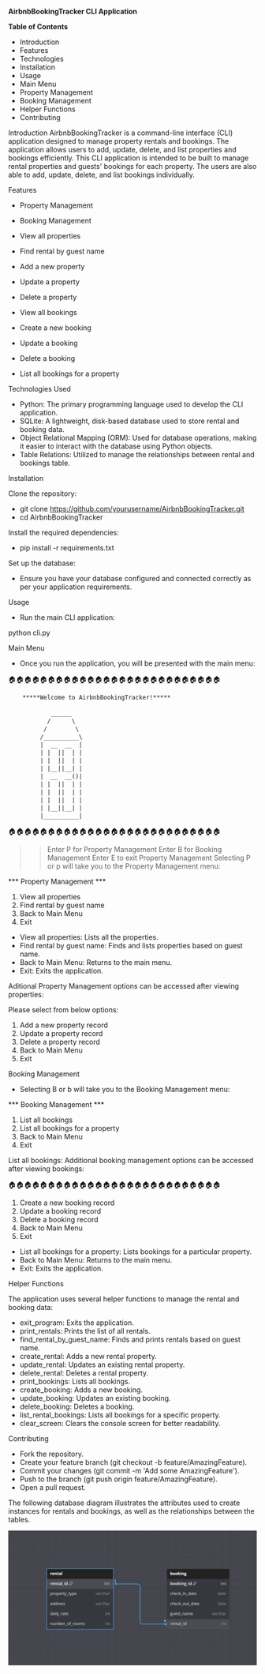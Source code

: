 **AirbnbBookingTracker CLI Application**

**Table of Contents**

* Introduction
* Features
* Technologies
* Installation
* Usage
* Main Menu
* Property Management
* Booking Management
* Helper Functions
* Contributing

Introduction
AirbnbBookingTracker is a command-line interface (CLI) application designed to manage property rentals and bookings. The application allows users to add, update, delete, and list properties and bookings efficiently. This CLI application is intended to be built to manage rental properties and guests' bookings for each property. The users are also able to add, update, delete, and list bookings individually.

Features
* Property Management
* Booking Management

* View all properties
* Find rental by guest name
* Add a new property
* Update a property
* Delete a property


* View all bookings
* Create a new booking
* Update a booking
* Delete a booking
* List all bookings for a property


Technologies Used
* Python: The primary programming language used to develop the CLI application.
* SQLite: A lightweight, disk-based database used to store rental and booking data.
* Object Relational Mapping (ORM): Used for database operations, making it easier to interact with the database using Python objects.
* Table Relations: Utilized to manage the relationships between rental and bookings table.


Installation

Clone the repository:

* git clone https://github.com/yourusername/AirbnbBookingTracker.git
* cd AirbnbBookingTracker


Install the required dependencies:

* pip install -r requirements.txt


Set up the database:

* Ensure you have your database configured and connected correctly as per your application requirements.


Usage

* Run the main CLI application:

python cli.py


Main Menu

* Once you run the application, you will be presented with the main menu:


🏠🏠🏠🏠🏠🏠🏠🏠🏠🏠🏠🏠🏠🏠🏠🏠🏠🏠🏠🏠🏠🏠🏠🏠🏠🏠🏠

        *****Welcome to AirbnbBookingTracker!*****

                ______
               /      \
              /        \
             /__________\
             |  __  __  |
             | |  ||  | |
             | |  ||  | |
             | |__||__| |
             |  __  __()|
             | |  ||  | |
             | |  ||  | |
             | |  ||  | |
             | |__||__| |
             |__________|

🏠🏠🏠🏠🏠🏠🏠🏠🏠🏠🏠🏠🏠🏠🏠🏠🏠🏠🏠🏠🏠🏠🏠🏠🏠🏠🏠
>> Enter P for Property Management
>> Enter B for Booking Management
>> Enter E to exit
Property Management
Selecting P or p will take you to the Property Management menu:


*** Property Management ***
1. View all properties
2. Find rental by guest name
3. Back to Main Menu
4. Exit

* View all properties: Lists all the properties.
* Find rental by guest name: Finds and lists properties based on guest name.
* Back to Main Menu: Returns to the main menu.
* Exit: Exits the application.


Aditional Property Management options can be accessed after viewing properties:

Please select from below options:
1. Add a new property record
2. Update a property record
3. Delete a property record
4. Back to Main Menu
5. Exit



Booking Management

* Selecting B or b will take you to the Booking Management menu:


*** Booking Management ***
1. List all bookings
2. List all bookings for a property
3. Back to Main Menu
4. Exit

List all bookings: Additional booking management options can be accessed after viewing bookings:

🏠🏠🏠🏠🏠🏠🏠🏠🏠🏠🏠🏠🏠🏠🏠🏠🏠🏠🏠🏠🏠🏠🏠🏠🏠🏠🏠
1. Create a new booking record
2. Update a booking record
3. Delete a booking record
4. Back to Main Menu
5. Exit


* List all bookings for a property: Lists bookings for a particular property.
* Back to Main Menu: Returns to the main menu.
* Exit: Exits the application.

Helper Functions

The application uses several helper functions to manage the rental and booking data:

* exit_program: Exits the application.
* print_rentals: Prints the list of all rentals.
* find_rental_by_guest_name: Finds and prints rentals based on guest name.
* create_rental: Adds a new rental property.
* update_rental: Updates an existing rental property.
* delete_rental: Deletes a rental property.
* print_bookings: Lists all bookings.
* create_booking: Adds a new booking.
* update_booking: Updates an existing booking.
* delete_booking: Deletes a booking.
* list_rental_bookings: Lists all bookings for a specific property.
* clear_screen: Clears the console screen for better readability.


Contributing

* Fork the repository.
* Create your feature branch (git checkout -b feature/AmazingFeature).
* Commit your changes (git commit -m 'Add some AmazingFeature').
* Push to the branch (git push origin feature/AmazingFeature).
* Open a pull request.




The following database diagram illustrates the attributes used to create instances for rentals and bookings, as well as the relationships between the tables.


![alt text](image.png)
